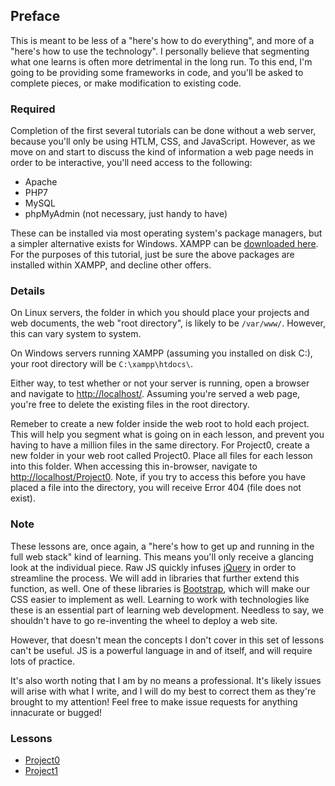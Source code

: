 ## Preface

This is meant to be less of a "here's how to do everything", and more of a "here's how to use the technology".  I personally believe that segmenting what one learns is often more detrimental in the long run.  To this end, I'm going to be providing some frameworks in code, and you'll be asked to complete pieces, or make modification to existing code.

### Required

Completion of the first several tutorials can be done without a web server, because you'll only be using HTLM, CSS, and JavaScript.  However, as we move on and start to discuss the kind of information a web page needs in order to be interactive, you'll need access to the following:

* Apache
* PHP7
* MySQL
* phpMyAdmin (not necessary, just handy to have)

These can be installed via most operating system's package managers, but a simpler alternative exists for Windows.  XAMPP can be [downloaded here](https://www.apachefriends.org/download.html).  For the purposes of this tutorial, just be sure the above packages are installed within XAMPP, and decline other offers.

### Details

On Linux servers, the folder in which you should place your projects and web documents, the web "root directory", is likely to be `/var/www/`.  However, this can vary system to system.

On Windows servers running XAMPP (assuming you installed on disk C:), your root directory will be `C:\xampp\htdocs\`.

Either way, to test whether or not your server is running, open a browser and navigate to [http://localhost/](http://localhost/).  Assuming you're served a web page, you're free to delete the existing files in the root directory.

Remeber to create a new folder inside the web root to hold each project.  This will help you segment what is going on in each lesson, and prevent you having to have a million files in the same directory.  For Project0, create a new folder in your web root called Project0.  Place all files for each lesson into this folder.  When accessing this in-browser, navigate to [http://localhost/Project0](http://localhost/Project0/).  Note, if you try to access this before you have placed a file into the directory, you will receive Error 404 (file does not exist).

### Note

These lessons are, once again, a "here's how to get up and running in the full web stack" kind of learning.  This means you'll only receive a glancing look at the individual piece.  Raw JS quickly infuses [jQuery](https://jquery.com/download/) in order to streamline the process.  We will add in libraries that further extend this function, as well.  One of these libraries is [Bootstrap](https://getbootstrap.com/docs/4.3/getting-started/download/), which will make our CSS easier to implement as well.  Learning to work with technologies like these is an essential part of learning web development.  Needless to say, we shouldn't have to go re-inventing the wheel to deploy a web site.

However, that doesn't mean the concepts I don't cover in this set of lessons can't be useful.  JS is a powerful language in and of itself, and will require lots of practice.

It's also worth noting that I am by no means a professional.  It's likely issues will arise with what I write, and I will do my best to correct them as they're brought to my attention!  Feel free to make issue requests for anything innacurate or bugged!

### Lessons

* [Project0](lessons/Project0)
* [Project1](lessons/Project1)
